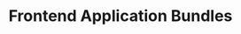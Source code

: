 ---
codehost: https://github.com/https://github.com/fab-spec/fab
logohandle: fabdev
sort: fab
title: Frontend Application Bundles
twitter: https://x.com/fab_spec
website: https://fab.dev/
---